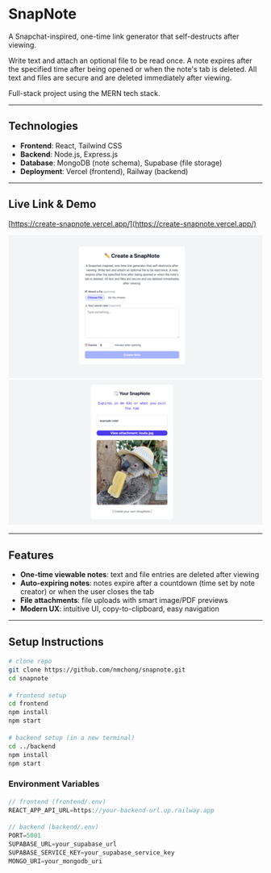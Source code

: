# SnapNote
A Snapchat-inspired, one-time link generator that self-destructs after viewing. 

Write text and attach an optional file to be read once. A note expires after the specified time after being opened or when the note's tab is deleted. All text and files are secure and are deleted immediately after viewing. 

Full-stack project using the MERN tech stack.

---

## Technologies
- **Frontend**: React, Tailwind CSS
- **Backend**: Node.js, Express.js
- **Database**: MongoDB (note schema), Supabase (file storage)
- **Deployment**: Vercel (frontend), Railway (backend)

---

## Live Link & Demo
[https://create-snapnote.vercel.app/](https://create-snapnote.vercel.app/)

![Create Note Page](./createImage.png)
![View Note Page](./viewImage.png)

---

## Features
- **One-time viewable notes**: text and file entries are deleted after viewing
- **Auto-expiring notes**: notes expire after a countdown (time set by note creator) or when the user closes the tab
- **File attachments**: file uploads with smart image/PDF previews
- **Modern UX**: intuitive UI, copy-to-clipboard, easy navigation

---

## Setup Instructions
```bash
# clone repo
git clone https://github.com/nmchong/snapnote.git
cd snapnote

# frontend setup
cd frontend
npm install
npm start

# backend setup (in a new terminal)
cd ../backend
npm install
npm start
```
### Environment Variables
```javascript
// frontend (frontend/.env)
REACT_APP_API_URL=https://your-backend-url.up.railway.app

// backend (backend/.env)
PORT=5001
SUPABASE_URL=your_supabase_url
SUPABASE_SERVICE_KEY=your_supabase_service_key
MONGO_URI=your_mongodb_uri
```

